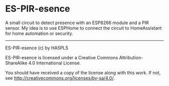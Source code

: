 # ES-PIR-esence

A small circuit to detect presence with an ESP8266 module and a PIR sensor.
My idea is to use ESPHome to connect the circuit to HomeAssistant for home automation or security.

---

ES-PIR-esence (c) by HA5PLS

ES-PIR-esence is licensed under a
Creative Commons Attribution-ShareAlike 4.0 International License.

You should have received a copy of the license along with this
work. If not, see <http://creativecommons.org/licenses/by-sa/4.0/>.

